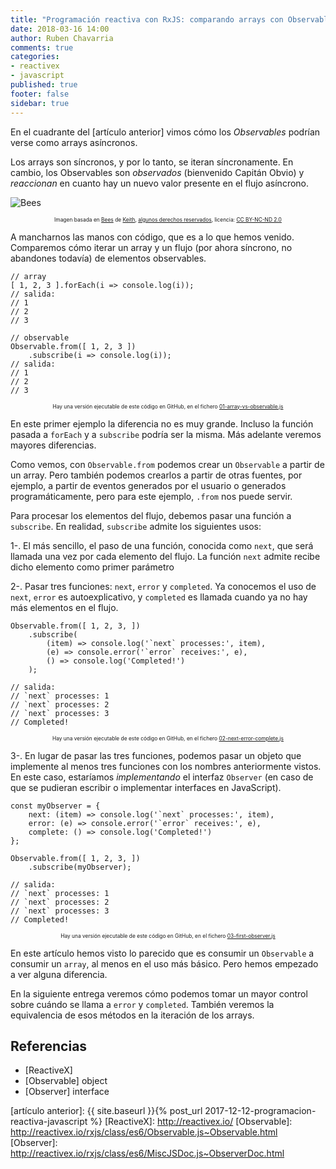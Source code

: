 ```yaml
---
title: "Programación reactiva con RxJS: comparando arrays con Observables"
date: 2018-03-16 14:00
author: Ruben Chavarria
comments: true
categories: 
- reactivex
- javascript
published: true
footer: false
sidebar: true
---
```


En el cuadrante del [artículo anterior] vimos cómo los *Observables* podrían
verse como arrays asíncronos.

Los arrays son síncronos, y por lo tanto, se iteran síncronamente. En cambio,
los Observables son *observados* (bienvenido Capitán Obvio) y *reaccionan* en
cuanto hay un nuevo valor presente en el flujo asíncrono.

![Bees](/images/2018/bees.jpg)

<div style="text-align: center">
  <span style="font-size: 60%">
Imagen basada en <a href="https://flic.kr/p/JXSQNN">Bees</a> de <a href="https://www.flickr.com/photos/kbphoto/">Keith</a>, <a href="https://creativecommons.org/licenses/by-nc-nd/2.0/">algunos derechos reservados</a>, licencia: <a href="https://creativecommons.org/licenses/by-nc-nd/2.0/">CC BY-NC-ND 2.0</a>
  </span>
</div>

<!-- more -->

A mancharnos las manos con código, que es a lo que hemos venido. Comparemos
cómo iterar un array y un flujo (por ahora síncrono, no abandones todavía) de
elementos observables.

```
// array
[ 1, 2, 3 ].forEach(i => console.log(i));
// salida:
// 1
// 2
// 3

// observable
Observable.from([ 1, 2, 3 ])
    .subscribe(i => console.log(i));
// salida:
// 1
// 2
// 3
```

<div style="text-align: center">
  <span style="font-size: 60%">
    Hay una versión ejecutable de este código en GitHub, en el fichero <a href="https://github.com/rchavarria/reactive-programming-rxjs/blob/master/02-arrays-vs-observables/01-array-vs-observable.js">01-array-vs-observable.js</a>
  </span>
</div>

En este primer ejemplo la diferencia no es muy grande. Incluso la función
pasada a `forEach` y a `subscribe` podría ser la misma. Más adelante veremos
mayores diferencias.

Como vemos, con `Observable.from` podemos crear un `Observable` a partir de un
array. Pero también podemos crearlos a partir de otras fuentes, por ejemplo, a
partir de eventos generados por el usuario o generados programáticamente, pero
para este ejemplo, `.from` nos puede servir.

Para procesar los elementos del flujo, debemos pasar una función a `subscribe`.
En realidad, `subscribe` admite los siguientes usos:

1-. El más sencillo, el paso de una función, conocida como `next`, que será
llamada una vez por cada elemento del flujo. La función `next` admite recibe
dicho elemento como primer parámetro

2-. Pasar tres funciones: `next`, `error` y `completed`. Ya conocemos el uso de
`next`, `error` es autoexplicativo, y `completed` es llamada cuando ya no hay
más elementos en el flujo.

```
Observable.from([ 1, 2, 3, ])
    .subscribe(
        (item) => console.log('`next` processes:', item),
        (e) => console.error('`error` receives:', e),
        () => console.log('Completed!')
    );

// salida:
// `next` processes: 1
// `next` processes: 2
// `next` processes: 3
// Completed!
```

<div style="text-align: center">
  <span style="font-size: 60%">
    Hay una versión ejecutable de este código en GitHub, en el fichero <a href="https://github.com/rchavarria/reactive-programming-rxjs/blob/master/02-arrays-vs-observables/02-next-error-complete.js">02-next-error-complete.js</a>
  </span>
</div>

3-. En lugar de pasar las tres funciones, podemos pasar un objeto que
implemente al menos tres funciones con los nombres anteriormente vistos. En
este caso, estaríamos *implementando* el interfaz `Observer` (en caso de que se
pudieran escribir o implementar interfaces en JavaScript).

```
const myObserver = {
    next: (item) => console.log('`next` processes:', item),
    error: (e) => console.error('`error` receives:', e),
    complete: () => console.log('Completed!')
};

Observable.from([ 1, 2, 3, ])
    .subscribe(myObserver);

// salida:
// `next` processes: 1
// `next` processes: 2
// `next` processes: 3
// Completed!
```

<div style="text-align: center">
  <span style="font-size: 60%">
    Hay una versión ejecutable de este código en GitHub, en el fichero <a href="https://github.com/rchavarria/reactive-programming-rxjs/blob/master/02-arrays-vs-observables/03-first-observer.js">03-first-observer.js</a>
  </span>
</div>

En este artículo hemos visto lo parecido que es consumir un `Observable` a
consumir un `array`, al menos en el uso más básico. Pero hemos empezado a ver
alguna diferencia.

En la siguiente entrega veremos cómo podemos tomar un mayor control sobre
cuándo se llama a `error` y `completed`. También veremos la equivalencia de
esos métodos en la iteración de los arrays.

## Referencias

- [ReactiveX]
- [Observable] object
- [Observer] interface

[artículo anterior]: {{ site.baseurl }}{% post_url 2017-12-12-programacion-reactiva-javascript %}
[ReactiveX]: http://reactivex.io/
[Observable]: http://reactivex.io/rxjs/class/es6/Observable.js~Observable.html
[Observer]: http://reactivex.io/rxjs/class/es6/MiscJSDoc.js~ObserverDoc.html
